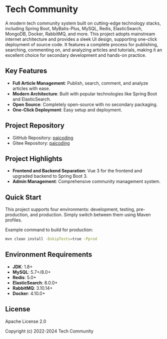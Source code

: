 # Tech Community

A modern tech community system built on cutting-edge technology stacks, including Spring Boot, MyBatis-Plus, MySQL, Redis, ElasticSearch, MongoDB, Docker, RabbitMQ, and more. This project adopts mainstream internet architecture and provides a sleek UI design, supporting one-click deployment of source code. It features a complete process for publishing, searching, commenting on, and analyzing articles and tutorials, making it an excellent choice for secondary development and hands-on practice.

## Key Features
- **Full Article Management**: Publish, search, comment, and analyze articles with ease.
- **Modern Architecture**: Built with popular technologies like Spring Boot and ElasticSearch.
- **Open Source**: Completely open-source with no secondary packaging.
- **One-Click Deployment**: Easy setup and deployment.

## Project Repository
- GitHub Repository: [paicoding](https://github.com/itwanger/paicoding)
- Gitee Repository: [paicoding](https://gitee.com/itwanger/paicoding)

## Project Highlights
- **Frontend and Backend Separation**: Vue 3 for the frontend and upgraded backend to Spring Boot 3.
- **Admin Management**: Comprehensive community management system.

## Quick Start
This project supports four environments: development, testing, pre-production, and production. Simply switch between them using Maven profiles.

Example command to build for production:
```bash
mvn clean install -DskipTests=true -Pprod
```

## Environment Requirements
- **JDK**: 1.8+
- **MySQL**: 5.7+/8.0+
- **Redis**: 5.0+
- **ElasticSearch**: 8.0.0+
- **RabbitMQ**: 3.10.14+
- **Docker**: 4.10.0+

## License
Apache License 2.0

Copyright (c) 2022-2024 Tech Community
